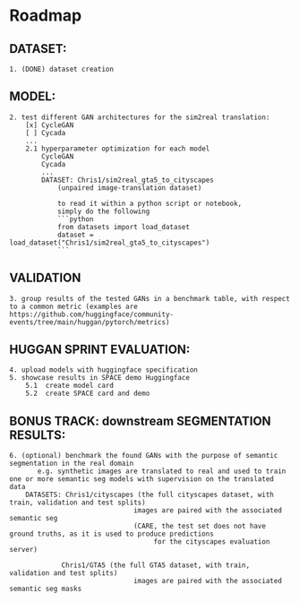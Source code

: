 # Roadmap
## DATASET:
	1. (DONE) dataset creation
	
## MODEL:
	2. test different GAN architectures for the sim2real translation:
	    [x] CycleGAN
	    [ ] Cycada
	    ...
	    2.1 hyperparameter optimization for each model
	        CycleGAN
	        Cycada
	        ...
            DATASET: Chris1/sim2real_gta5_to_cityscapes 
                (unpaired image-translation dataset)
             	
             	to read it within a python script or notebook,
             	simply do the following
                ```python
                from datasets import load_dataset
                dataset = load_dataset("Chris1/sim2real_gta5_to_cityscapes")  
                ```  
## VALIDATION
	3. group results of the tested GANs in a benchmark table, with respect to a common metric (examples are https://github.com/huggingface/community-events/tree/main/huggan/pytorch/metrics)

## HUGGAN SPRINT EVALUATION:
	4. upload models with huggingface specification
	5. showcase results in SPACE demo Huggingface
	    5.1  create model card
	    5.2  create SPACE card and demo



## BONUS TRACK: downstream SEGMENTATION RESULTS:
	6. (optional) benchmark the found GANs with the purpose of semantic segmentation in the real domain 
	       e.g. synthetic images are translated to real and used to train one or more semantic seg models with supervision on the translated data
	    DATASETS: Chris1/cityscapes (the full cityscapes dataset, with train, validation and test splits)
	                               images are paired with the associated semantic seg
	                               (CARE, the test set does not have ground truths, as it is used to produce predictions 
	                                    for the cityscapes evaluation server)
	                                    
	             Chris1/GTA5 (the full GTA5 dataset, with train, validation and test splits)
	                               images are paired with the associated semantic seg masks	